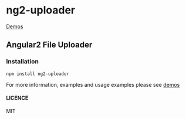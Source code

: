 # ng2-uploader

[Demos](http://ng2-uploader.jankuri.com)

## Angular2 File Uploader

### Installation

```
npm install ng2-uploader
```

For more information, examples and usage examples please see [demos](http://ng2-uploader.jankuri.com)

#### LICENCE

MIT